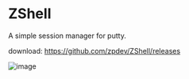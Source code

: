 # ZShell
A simple session manager for putty.

download: https://github.com/zpdev/ZShell/releases

![image](hhttps://github.com/zpdev/ZShell/blob/master/resources/snapshot.png)


